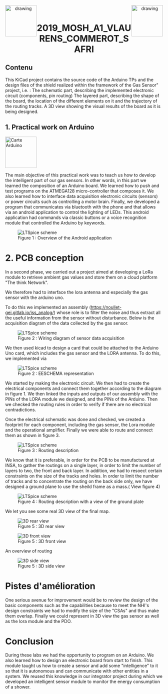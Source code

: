
 <header>
 <img src="./logoINSA.png" alt="drawing" width="100" style="float:left"/>
 <img src="./LogoISS.png" alt="drawing" width="100" style="float:right"/>
 </header>
 <h1 style="text-align:center" >2019_MOSH_A1_VLAURENS_COMMEROT_SAFRI</h1>

 ## Contenu

This KiCad project contains the source code of the Arduino TPs and the design files of the shield realized within the framework of the Gas Sensor" project, i.e. : The schematic part, describing the implemented electronic circuit (components, pin routing) The layered part, describing the shape of the board, the location of the different elements on it and the trajectory of the routing tracks. A 3D view showing the visual results of the board as it is being designed.



## 1. Practical work on Arduino
<img class="image" src="./images/index.jpeg" alt="Carte Arduino" width="100"/>

The main objective of this practical work was to teach us how to develop the intelligent part of our gas sensors. In other words, in this part we learned the composition of an Arduino board. We learned how to push and test programs on the ATMEGA128 micro-controller that composes it. We also learned how to interface data acquisition electronic circuits (sensors) or power circuits such as controlling a motor brain. Finally, we developed a program that communicates via bluetooth with the phone and that allows via an android application to control the lighting of LEDs. This android application had commands via classic buttons or a voice recognition module that controlled the Arduino by keywords.


<figure class="image">
  <img src="./images/CaptureAPKAndroidMosh.png" alt="LTSpice scheme">
  <figcaption>Figure 1 :  Overview of the Android application</figcaption>
</figure>




# 2. PCB conception 

In a second phase, we carried out a project aimed at developing a LoRa module to retrieve ambient gas values and store them on a cloud platform "The think Network".

We therefore had to interface the lora antenna and especially the gas sensor with the arduino uno.

To do this we implemented an assembly (https://noullet-gei.gitlab.io/iss_analog/) whose role is to filter the noise and thus extract all the useful information from the sensor without disturbance. Below is the acquisition diagram of the data collected by the gas sensor.

<figure class="image">
  <img src="./images/schemaGazElectric.png" alt="LTSpice scheme">
  <figcaption>Figure 2 : Wiring diagram of sensor data acquisition</figcaption>
</figure>


We then used kicad to design a card that could be attached to the Arduino Uno card, which includes the gas sensor and the LORA antenna. To do this, we implemented via

<figure class="image">
  <img src="./images/kicadElecScheme.png" alt="LTSpice scheme">
  <figcaption>Figure 2 : EESCHEMA representation</figcaption>
</figure>
We started by making the electronic circuit. We then had to create the electrical components and connect them together according to the diagram in figure 1. We then linked the inputs and outputs of our assembly with the PINs of the LORA module we designed, and the PINs of the Arduino. Then we checked the routing rules in order to verify if there are no electrical contradictions.


Once the electrical schematic was done and checked, we created a footprint for each component, including the gas sensor, the Lora module and the operational amplifier. Finally we were able to route and connect them as shown in figure 3.


<figure class="image">
  <img src="./images/routage.png" alt="LTSpice scheme">
  <figcaption>Figure 3 : Routing description</figcaption>
</figure>

We know that it is preferable, in order for the PCB to be manufactured at INSA, to gather the routings on a single layer, in order to limit the number of layers to two, the front and back layer. In addition, we had to resoect certain constraints on the size of the tracks and holes. In order to limit the number of tracks and to concentrate the routing on the back side only, we have designed a ground plane to use the sheild frame as a mass.( View figure 4)

<figure class="image">
  <img src="./images/plan_de_masse.png" alt="LTSpice scheme">
  <figcaption>Figure 4 : Routing description with a view of the ground plate</figcaption>
</figure>

We let you see some real 3D view of the final map.
<figure class="image">
  <img src="./images/3dBack.png" alt="3D rear view">
  <figcaption>Figure 5 : 3D rear view</figcaption>
</figure>

<figure class="image">
  <img src="./images/3dFront.png" alt="3D front view">
  <figcaption>Figure 5 : 3D front view </figcaption>
</figure>

An overview of routing

<figure class="image">
  <img src="./images/3dSide.png" alt="3D side view">
  <figcaption>Figure 5 : 3D side view</figcaption>
</figure>


# Pistes d'amélioration

One serious avenue for improvement would be to review the design of the basic components such as the capabilities because to meet the NHI's design constraints we had to modify the size of the "CSAs" and thus make them overlap. Finally we could represent in 3D view the gas sensor as well as the lora module and the PDO.

# Conclusion

During these labs we had the opportunity to program on an Arduino. We also learned how to design an electronic board from start to finish. This module taught us how to create a sensor and add some "intelligence" to it so that it is autonomous and can communicate with other entities in a system. We reused this knowledge in our integrator project during which we developed an intelligent sensor module to monitor the energy consumption of a shower.
